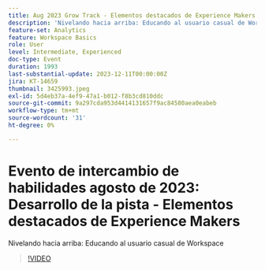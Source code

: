 ```yaml
---
title: Aug 2023 Grow Track - Elementos destacados de Experience Makers
description: 'Nivelando hacia arriba: Educando al usuario casual de Workspace'
feature-set: Analytics
feature: Workspace Basics
role: User
level: Intermediate, Experienced
doc-type: Event
duration: 1993
last-substantial-update: 2023-12-11T00:00:00Z
jira: KT-14659
thumbnail: 3425993.jpeg
exl-id: 5d4eb37a-4ef9-47a1-b012-f8b3cd810ddc
source-git-commit: 9a297cda953d4414131657f9ac84580aea0eabeb
workflow-type: tm+mt
source-wordcount: '31'
ht-degree: 0%

---
```


# Evento de intercambio de habilidades agosto de 2023: Desarrollo de la pista - Elementos destacados de Experience Makers

Nivelando hacia arriba: Educando al usuario casual de Workspace

>[!VIDEO](https://video.tv.adobe.com/v/3425993/?learn=on)
